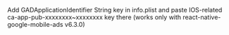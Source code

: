 Add GADApplicationIdentifier String key in info.plist and paste IOS-related ca-app-pub-xxxxxxxx~xxxxxxxx key there
(works only with react-native-google-mobile-ads v6.3.0)